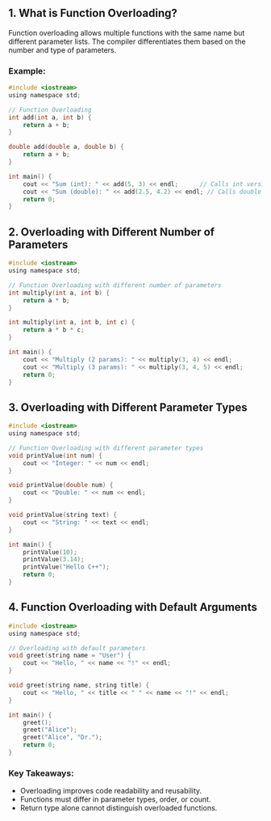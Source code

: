 ## 1. What is Function Overloading?
Function overloading allows multiple functions with the same name but different parameter lists. The compiler differentiates them based on the number and type of parameters.

### Example:
```c
#include <iostream>
using namespace std;

// Function Overloading
int add(int a, int b) {
    return a + b;
}

double add(double a, double b) {
    return a + b;
}

int main() {
    cout << "Sum (int): " << add(5, 3) << endl;      // Calls int version
    cout << "Sum (double): " << add(2.5, 4.2) << endl; // Calls double version
    return 0;
}
```

## 2. Overloading with Different Number of Parameters
```c
#include <iostream>
using namespace std;

// Function Overloading with different number of parameters
int multiply(int a, int b) {
    return a * b;
}

int multiply(int a, int b, int c) {
    return a * b * c;
}

int main() {
    cout << "Multiply (2 params): " << multiply(3, 4) << endl;
    cout << "Multiply (3 params): " << multiply(3, 4, 5) << endl;
    return 0;
}
```

## 3. Overloading with Different Parameter Types
```c
#include <iostream>
using namespace std;

// Function Overloading with different parameter types
void printValue(int num) {
    cout << "Integer: " << num << endl;
}

void printValue(double num) {
    cout << "Double: " << num << endl;
}

void printValue(string text) {
    cout << "String: " << text << endl;
}

int main() {
    printValue(10);
    printValue(3.14);
    printValue("Hello C++");
    return 0;
}
```

## 4. Function Overloading with Default Arguments
```c
#include <iostream>
using namespace std;

// Overloading with default parameters
void greet(string name = "User") {
    cout << "Hello, " << name << "!" << endl;
}

void greet(string name, string title) {
    cout << "Hello, " << title << " " << name << "!" << endl;
}

int main() {
    greet();
    greet("Alice");
    greet("Alice", "Dr.");
    return 0;
}
```

### Key Takeaways:
- Overloading improves code readability and reusability.
- Functions must differ in parameter types, order, or count.
- Return type alone cannot distinguish overloaded functions.

